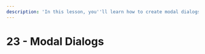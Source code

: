 ```yaml
---
description: 'In this lesson, you''ll learn how to create modal dialogs (pop-ups).'
---
```


# 23 - Modal Dialogs



